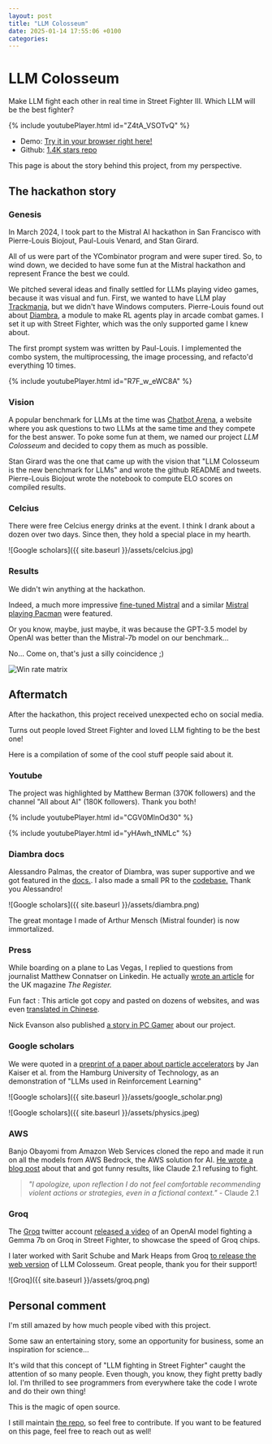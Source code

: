 ```yaml
---
layout: post
title: "LLM Colosseum"
date: 2025-01-14 17:55:06 +0100
categories:
---
```


# LLM Colosseum

Make LLM fight each other in real time in Street Fighter III. Which LLM will be the best fighter?

{% include youtubePlayer.html id="Z4tA_VSOTvQ" %}

- Demo: [Try it in your browser right here!](https://llm-colosseum.phospho.ai)
- Github: [1.4K stars repo](https://github.com/OpenGenerativeAI/llm-colosseum)

This page is about the story behind this project, from my perspective.

## The hackathon story

### Genesis

In March 2024, I took part to the Mistral AI hackathon in San Francisco with Pierre-Louis Biojout, Paul-Louis Venard, and Stan Girard.

All of us were part of the YCombinator program and were super tired. So, to wind down, we decided to have some fun at the Mistral hackathon and represent France the best we could.

We pitched several ideas and finally settled for LLMs playing video games, because it was visual and fun. First, we wanted to have LLM play [Trackmania](https://github.com/trackmania-rl/tmrl), but we didn't have Windows computers. Pierre-Louis found out about [Diambra](https://github.com/diambra/arena), a module to make RL agents play in arcade combat games. I set it up with Street Fighter, which was the only supported game I knew about.

The first prompt system was written by Paul-Louis. I implemented the combo system, the multiprocessing, the image processing, and refacto'd everything 10 times.

{% include youtubePlayer.html id="R7F_w_eWC8A" %}

### Vision

A popular benchmark for LLMs at the time was [Chatbot Arena](https://lmarena.ai), a website where you ask questions to two LLMs at the same time and they compete for the best answer. To poke some fun at them, we named our project _LLM Colosseum_ and decided to copy them as much as possible.

Stan Girard was the one that came up with the vision that "LLM Colosseum is the new benchmark for LLMs" and wrote the github README and tweets. Pierre-Louis Biojout wrote the notebook to compute ELO scores on compiled results.

### Celcius

There were free Celcius energy drinks at the event. I think I drank about a dozen over two days. Since then, they hold a special place in my hearth.

![Google scholars]({{ site.baseurl }}/assets/celcius.jpg)

### Results

We didn't win anything at the hackathon.

Indeed, a much more impressive [fine-tuned Mistral](https://github.com/umuthopeyildirim/DOOM-Mistral) and a similar [Mistral playing Pacman](https://devpost.com/software/ai-vision-pacman-agent) were featured.

Or you know, maybe, just maybe, it was because the GPT-3.5 model by OpenAI was better than the Mistral-7b model on our benchmark...

No... Come on, that's just a silly coincidence ;)

![Win rate matrix](https://github.com/OpenGenerativeAI/llm-colosseum/blob/a9f31b72289a668a799f99a60f06b2f68ff16f06/notebooks/win_rate_matrix.png?raw=true)

## Aftermatch

After the hackathon, this project received unexpected echo on social media.

Turns out people loved Street Fighter and loved LLM fighting to be the best one!

Here is a compilation of some of the cool stuff people said about it.

### Youtube

The project was highlighted by Matthew Berman (370K followers) and the channel "All about AI" (180K followers). Thank you both!

{% include youtubePlayer.html id="CGV0MlnOd30" %}

{% include youtubePlayer.html id="yHAwh_tNMLc" %}

### Diambra docs

Alessandro Palmas, the creator of Diambra, was super supportive and we got featured in the [docs.](https://docs.diambra.ai/projects/llmcolosseum/). I also made a small PR to the [codebase.](https://github.com/diambra/cli/pull/53) Thank you Alessandro!

![Google scholars]({{ site.baseurl }}/assets/diambra.png)

The great montage I made of Arthur Mensch (Mistral founder) is now immortalized.

### Press

While boarding on a plane to Las Vegas, I replied to questions from journalist Matthew Connatser on Linkedin. He actually [wrote an article](https://www.theregister.com/2024/04/11/chatgpt_claude_street_fighter_3/) for the UK magazine _The Register._

Fun fact : This article got copy and pasted on dozens of websites, and was even [translated in Chinese](https://chatgptchina.xyz/articles/1712869246719.html).

Nick Evanson also published [a story in PC Gamer](https://www.pcgamer.com/software/ai/openais-gpt-35-is-the-champion-of-the-street-fighter-iii-llm-colosseum-beating-mistral-on-its-home-turf/) about our project.

### Google scholars

We were quoted in a [preprint of a paper about particle accelerators](https://arxiv.org/pdf/2405.08888) by Jan Kaiser et al. from the Hamburg University of Technology, as an demonstration of "LLMs used in Reinforcement Learning"

![Google scholars]({{ site.baseurl }}/assets/google_scholar.png)

![Google scholars]({{ site.baseurl }}/assets/physics.jpeg)

### AWS

Banjo Obayomi from Amazon Web Services cloned the repo and made it run on all the models from AWS Bedrock, the AWS solution for AI. [He wrote a blog post](https://community.aws/content/2dbNlQiqKvUtTBV15mHBqivckmo/14-llms-fought-314-street-fighter-matches-here-s-who-won?lang=en) about that and got funny results, like Claude 2.1 refusing to fight.

> _"I apologize, upon reflection I do not feel comfortable recommending violent actions or strategies, even in a fictional context."_ - Claude 2.1

### Groq

The [Groq](https://groq.com) twitter account [released a video](https://x.com/GroqInc/status/1790530402840400042) of an OpenAI model fighting a Gemma 7b on Groq in Street Fighter, to showcase the speed of Groq chips.

I later worked with Sarit Schube and Mark Heaps from Groq [to release the web version](https://llm-colosseum.phospho.ai) of LLM Colosseum. Great people, thank you for their support!

![Groq]({{ site.baseurl }}/assets/groq.png)

## Personal comment

I'm still amazed by how much people vibed with this project.

Some saw an entertaining story, some an opportunity for business, some an inspiration for science...

It's wild that this concept of "LLM fighting in Street Fighter" caught the attention of so many people. Even though, you know, they fight pretty badly lol. I'm thrilled to see programmers from everywhere take the code I wrote and do their own thing!

This is the magic of open source.

I still maintain [the repo](https://github.com/OpenGenerativeAI/llm-colosseum), so feel free to contribute. If you want to be featured on this page, feel free to reach out as well!
